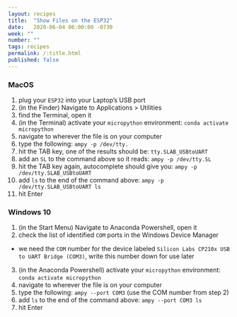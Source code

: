 ```yaml
---
layout: recipes
title:  "Show Files on the ESP32"
date:   2020-06-04 06:00:00 -0730
week: ""
number: ""
tags: recipes
permalink: /:title.html
published: false
---
```


### MacOS

1. plug your `ESP32` into your Laptop’s USB port
2. (in the Finder) Navigate to Applications > Utilities
3. find the Terminal, open it
4. (in the Terminal) activate your `micropython` environment: `conda activate micropython`
5. navigate to wherever the file is on your computer
6. type the following: `ampy -p /dev/tty.`
7. hit the TAB key, one of the results should be: `tty.SLAB_USBtoUART`
8. add an `SL` to the command above so it reads: `ampy -p /dev/tty.SL`
9. hit the TAB key again, autocomplete should give you: `ampy -p /dev/tty.SLAB_USBtoUART`
10. add `ls` to the end of the command above: `ampy -p /dev/tty.SLAB_USBtoUART ls`
11. hit Enter

### Windows 10

1. (in the Start Menu) Navigate to Anaconda Powershell, open it
2. check the list of identified `COM` ports in the Windows Device Manager
  * we need the `COM` number for the device labeled `Silicon Labs CP210x USB to UART Bridge (COM3)`, write this number down for use later
3. (in the Anaconda Powershell) activate your `micropython` environment: `conda activate micropython`
4. navigate to wherever the file is on your computer
5. type the following: `ampy --port COM3` (use the COM number from step 2)
6. add `ls` to the end of the command above: `ampy --port COM3 ls`
7. hit Enter
